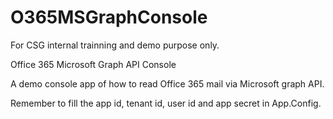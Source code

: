 # O365MSGraphConsole

For CSG internal trainning and demo purpose only.

Office 365 Microsoft Graph API Console

A demo console app of how to read Office 365 mail via Microsoft graph API.

Remember to fill the app id, tenant id, user id and app secret in App.Config.
